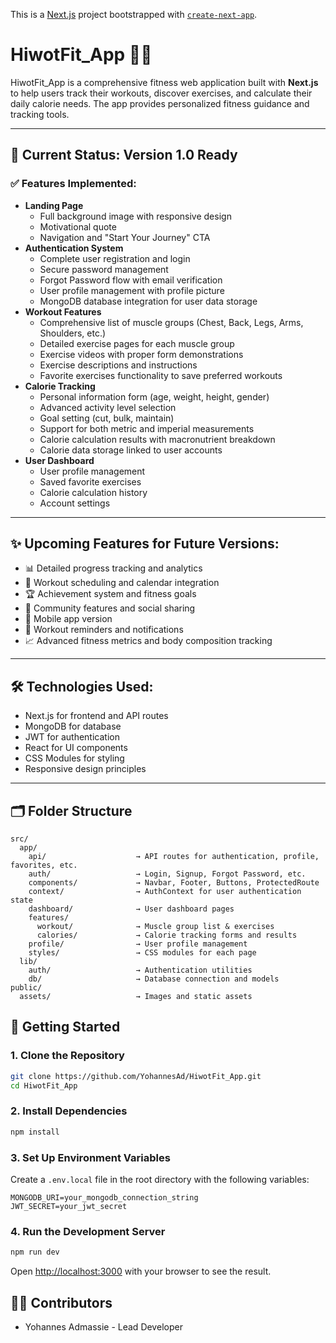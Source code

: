 This is a [Next.js](https://nextjs.org) project bootstrapped with [`create-next-app`](https://github.com/vercel/next.js/tree/canary/packages/create-next-app).

# HiwotFit_App 🏋️‍♀️

HiwotFit_App is a comprehensive fitness web application built with **Next.js** to help users track their workouts, discover exercises, and calculate their daily calorie needs. The app provides personalized fitness guidance and tracking tools.

---

## 🚀 Current Status: Version 1.0 Ready

### ✅ Features Implemented:

- **Landing Page**
  - Full background image with responsive design
  - Motivational quote
  - Navigation and "Start Your Journey" CTA
- **Authentication System**
  - Complete user registration and login
  - Secure password management
  - Forgot Password flow with email verification
  - User profile management with profile picture
  - MongoDB database integration for user data storage
- **Workout Features**
  - Comprehensive list of muscle groups (Chest, Back, Legs, Arms, Shoulders, etc.)
  - Detailed exercise pages for each muscle group
  - Exercise videos with proper form demonstrations
  - Exercise descriptions and instructions
  - Favorite exercises functionality to save preferred workouts
- **Calorie Tracking**
  - Personal information form (age, weight, height, gender)
  - Advanced activity level selection
  - Goal setting (cut, bulk, maintain)
  - Support for both metric and imperial measurements
  - Calorie calculation results with macronutrient breakdown
  - Calorie data storage linked to user accounts
- **User Dashboard**
  - User profile management
  - Saved favorite exercises
  - Calorie calculation history
  - Account settings

---

## ✨ Upcoming Features for Future Versions:

- 📊 Detailed progress tracking and analytics
- 📆 Workout scheduling and calendar integration
- 🏆 Achievement system and fitness goals
- 💬 Community features and social sharing
- 📱 Mobile app version
- 🔔 Workout reminders and notifications
- 📈 Advanced fitness metrics and body composition tracking

---

## 🛠️ Technologies Used:
- Next.js for frontend and API routes
- MongoDB for database
- JWT for authentication
- React for UI components
- CSS Modules for styling
- Responsive design principles

---

## 🗂️ Folder Structure
```
src/
  app/
    api/                    → API routes for authentication, profile, favorites, etc.
    auth/                   → Login, Signup, Forgot Password, etc.
    components/             → Navbar, Footer, Buttons, ProtectedRoute
    context/                → AuthContext for user authentication state
    dashboard/              → User dashboard pages
    features/
      workout/              → Muscle group list & exercises
      calories/             → Calorie tracking forms and results
    profile/                → User profile management
    styles/                 → CSS modules for each page
  lib/
    auth/                   → Authentication utilities
    db/                     → Database connection and models
public/
  assets/                   → Images and static assets
```

## 🚀 Getting Started

### 1. Clone the Repository

```bash
git clone https://github.com/YohannesAd/HiwotFit_App.git
cd HiwotFit_App
```

### 2. Install Dependencies

```bash
npm install
```

### 3. Set Up Environment Variables

Create a `.env.local` file in the root directory with the following variables:
```
MONGODB_URI=your_mongodb_connection_string
JWT_SECRET=your_jwt_secret
```

### 4. Run the Development Server

```bash
npm run dev
```

Open [http://localhost:3000](http://localhost:3000) with your browser to see the result.

## 👩‍💻 Contributors

- Yohannes Admassie - Lead Developer
